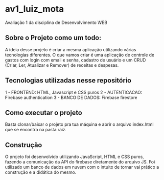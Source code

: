 # av1_luiz_mota
Avaliação 1 da disciplina de Desenvolvimento WEB

## Sobre o Projeto como um todo:

A ideia desse projeto é criar a mesma aplicação utilizando várias tecnologias diferentes. O que vamos criar é uma aplicação de controle de gastos com login com email e senha, cadastro de usuário e um CRUD (Criar, Ler, Atualizar e Remover) de receitas e despesas.

## Tecnologias utilizadas nesse repositório

1 - FRONTEND: HTML, Javascript e CSS puros
2 - AUTENTICACAO: Firebase authentication
3 - BANCO DE DADOS: Firebase firestore


## Como executar o projeto

Basta clonar/baixar o projeto pra tua máquina e abrir o arquivo index.html que se encontra na pasta raiz.

## Construção

O projeto foi desenvolvido utilizando JavaScript, HTML e CSS puros, fazendo a comunicação da API do firebase diretamente do arquivo JS.
Foi utilizado um banco de dados em nuvem com o intuito de tornar vai prático a construção e a didática do mesmo.
